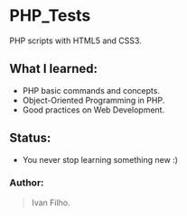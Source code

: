 # PHP_Tests
PHP scripts with HTML5 and CSS3.

<!-- ## Motivation: -->
<!-- * One day I wake up and decided to learn PHP. I thought that by doing this I could review HTML and CSS along the way. -->

## What I learned:
* PHP basic commands and concepts.
* Object-Oriented Programming in PHP.
* Good practices on Web Development.

## Status:
* You never stop learning something new :)

### Author:
> Ivan Filho.
